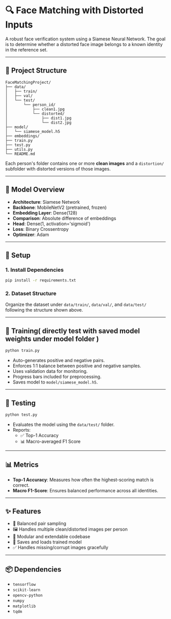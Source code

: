 # 🔍 Face Matching with Distorted Inputs

A robust face verification system using a Siamese Neural Network. The goal is to determine whether a distorted face image belongs to a known identity in the reference set.

---

## 📁 Project Structure

```
FaceMatchingProject/
├── data/
│   ├── train/
│   ├── val/
│   └── test/
│       └── person_id/
│           ├── clean1.jpg
│           └── distorted/
│               ├── dist1.jpg
│               └── dist2.jpg
├── model/
│   └── siamese_model.h5
├── embeddings/
├── train.py
├── test.py
├── utils.py
└── README.md
```

Each person's folder contains one or more **clean images** and a `distortion/` subfolder with distorted versions of those images.

---

## 🧠 Model Overview

- **Architecture**: Siamese Network
- **Backbone**: MobileNetV2 (pretrained, frozen)
- **Embedding Layer**: Dense(128)
- **Comparison**: Absolute difference of embeddings
- **Head**: Dense(1, activation='sigmoid')
- **Loss**: Binary Crossentropy
- **Optimizer**: Adam

---

## 🔧 Setup

### 1. Install Dependencies

```bash
pip install -r requirements.txt
```

### 2. Dataset Structure

Organize the dataset under `data/train/`, `data/val/`, and `data/test/` following the structure shown above.

---

## 🚀 Training( directly test with saved model weights under model folder )

```bash
python train.py
```

- Auto-generates positive and negative pairs.
- Enforces 1:1 balance between positive and negative samples.
- Uses validation data for monitoring.
- Progress bars included for preprocessing.
- Saves model to `model/siamese_model.h5`.

---

## 🧪 Testing

```bash
python test.py
```

- Evaluates the model using the `data/test/` folder.
- Reports:
  - ✅ Top-1 Accuracy
  - 📊 Macro-averaged F1 Score

---


## 📊 Metrics

- **Top-1 Accuracy**: Measures how often the highest-scoring match is correct.
- **Macro F1-Score**: Ensures balanced performance across all identities.

---

## ✨ Features

- 🔄 Balanced pair sampling
- 🖼️ Handles multiple clean/distorted images per person
- 🔄 Modular and extendable codebase
- 💾 Saves and loads trained model
- ✅ Handles missing/corrupt images gracefully

---

## 📦 Dependencies

- `tensorflow`
- `scikit-learn`
- `opencv-python`
- `numpy`
- `matplotlib`
- `tqdm`
